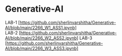 # Generative-AI

LAB-1 [https://github.com/sherlinvarshitha/Generative-AI/blob/main/2266_W1_ASS1.ipynb]      
LAB-2 [https://github.com/sherlinvarshitha/Generative-AI/blob/main/2266_W2_ASS2.ipynb]
LAB-3 [https://github.com/sherlinvarshitha/Generative-AI/blob/main/2266_W3_ASS3.ipynb]
